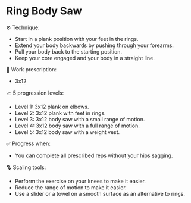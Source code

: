 # Ring Body Saw

⚙️ Technique:

- Start in a plank position with your feet in the rings.
- Extend your body backwards by pushing through your forearms.
- Pull your body back to the starting position.
- Keep your core engaged and your body in a straight line.

🎯 Work prescription:

- 3x12

📈 5 progression levels:

- Level 1: 3x12 plank on elbows.
- Level 2: 3x12 plank with feet in rings.
- Level 3: 3x12 body saw with a small range of motion.
- Level 4: 3x12 body saw with a full range of motion.
- Level 5: 3x12 body saw with a weight vest.

✅ Progress when:

- You can complete all prescribed reps without your hips sagging.

🪜 Scaling tools:

- Perform the exercise on your knees to make it easier.
- Reduce the range of motion to make it easier.
- Use a slider or a towel on a smooth surface as an alternative to rings.
